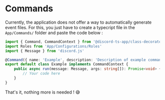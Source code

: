 # Commands

Currently, the application does not offer a way to automatically generate event files. For this, you just have to create a typecript file in the `App/Commands/` folder and paste the code below :

```typescript
import { Command, CommandContext } from '@discord-ts-app/class-decorator'
import Roles from 'App/Configurations/Roles'
import { Message } from 'discord.js'

@Command({ name: 'Example', description: 'Description of example command', tag: 'example', alias: ['e'], roles: [Roles.EXAMPLE] })
export default class Example implements CommandContext {
	public async run(message: Message, args: string[]): Promise<void> {
		// Your code here
	}
}
```

That's it, nothing more is needed ! 😅

